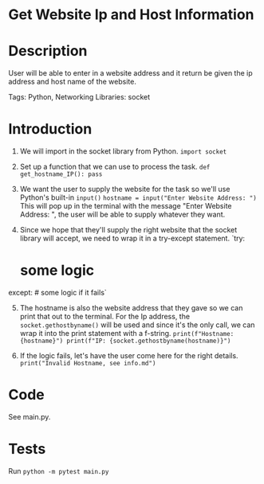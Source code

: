 # Get Website Ip and Host Information

# Description
User will be able to enter in a website address and it return be given the ip address and host name of the website. 

Tags: Python, Networking
Libraries: socket

# Introduction
1. We will import in the socket library from Python.
`import socket`

2. Set up a function that we can use to process the task.
`def get_hostname_IP():
    pass`

3. We want the user to supply the website for the task so we'll use Python's built-in `input()`
`hostname = input("Enter Website Address: ")`
This will pop up in the terminal with the message "Enter Website Address: ", the user will be able to supply whatever they want.

4. Since we hope that they'll supply the right website that the socket library will accept, we need to wrap it in a try-except statement.
`try:
    # some logic
except:
    # some logic if it fails`

5. The hostname is also the website address that they gave so we can print that out to the terminal.
For the Ip address, the `socket.gethostbyname()` will be used and since it's the only call, we can wrap it into the print statement with a f-string.
`print(f"Hostname: {hostname}")
print(f"IP: {socket.gethostbyname(hostname)}")`

6. If the logic fails, let's have the user come here for the right details.
`print("Invalid Hostname, see info.md")`
# Code 
See main.py.

# Tests
Run `python -m pytest main.py`
